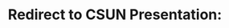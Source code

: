 ---
layout: page
sidenav: false
permalink: csun-preso-1/
type: create
title: 'Redirect to CSUN Presentation:'
created: 
redirect_to:
- https://www.section508.gov/
- https://assets.section508.gov/files/presentations/IT%20Accessibility%20Policy%20Framework%20-%20ITACM%20FEB%202024.pptx
---